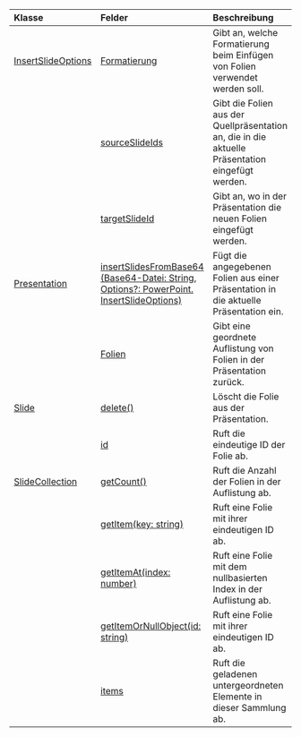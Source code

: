 | Klasse | Felder | Beschreibung |
|:---|:---|:---|
|[InsertSlideOptions](/javascript/api/powerpoint/powerpoint.insertslideoptions)|[Formatierung](/javascript/api/powerpoint/powerpoint.insertslideoptions#formatting)|Gibt an, welche Formatierung beim Einfügen von Folien verwendet werden soll.|
||[sourceSlideIds](/javascript/api/powerpoint/powerpoint.insertslideoptions#sourceslideids)|Gibt die Folien aus der Quellpräsentation an, die in die aktuelle Präsentation eingefügt werden.|
||[targetSlideId](/javascript/api/powerpoint/powerpoint.insertslideoptions#targetslideid)|Gibt an, wo in der Präsentation die neuen Folien eingefügt werden.|
|[Presentation](/javascript/api/powerpoint/powerpoint.presentation)|[insertSlidesFromBase64 (Base64-Datei: String, Options?: PowerPoint. InsertSlideOptions)](/javascript/api/powerpoint/powerpoint.presentation#insertslidesfrombase64-base64file--options-)|Fügt die angegebenen Folien aus einer Präsentation in die aktuelle Präsentation ein.|
||[Folien](/javascript/api/powerpoint/powerpoint.presentation#slides)|Gibt eine geordnete Auflistung von Folien in der Präsentation zurück.|
|[Slide](/javascript/api/powerpoint/powerpoint.slide)|[delete()](/javascript/api/powerpoint/powerpoint.slide#delete--)|Löscht die Folie aus der Präsentation.|
||[id](/javascript/api/powerpoint/powerpoint.slide#id)|Ruft die eindeutige ID der Folie ab.|
|[SlideCollection](/javascript/api/powerpoint/powerpoint.slidecollection)|[getCount()](/javascript/api/powerpoint/powerpoint.slidecollection#getcount--)|Ruft die Anzahl der Folien in der Auflistung ab.|
||[getItem(key: string)](/javascript/api/powerpoint/powerpoint.slidecollection#getitem-key-)|Ruft eine Folie mit ihrer eindeutigen ID ab.|
||[getItemAt(index: number)](/javascript/api/powerpoint/powerpoint.slidecollection#getitemat-index-)|Ruft eine Folie mit dem nullbasierten Index in der Auflistung ab.|
||[getItemOrNullObject(id: string)](/javascript/api/powerpoint/powerpoint.slidecollection#getitemornullobject-id-)|Ruft eine Folie mit ihrer eindeutigen ID ab.|
||[items](/javascript/api/powerpoint/powerpoint.slidecollection#items)|Ruft die geladenen untergeordneten Elemente in dieser Sammlung ab.|
